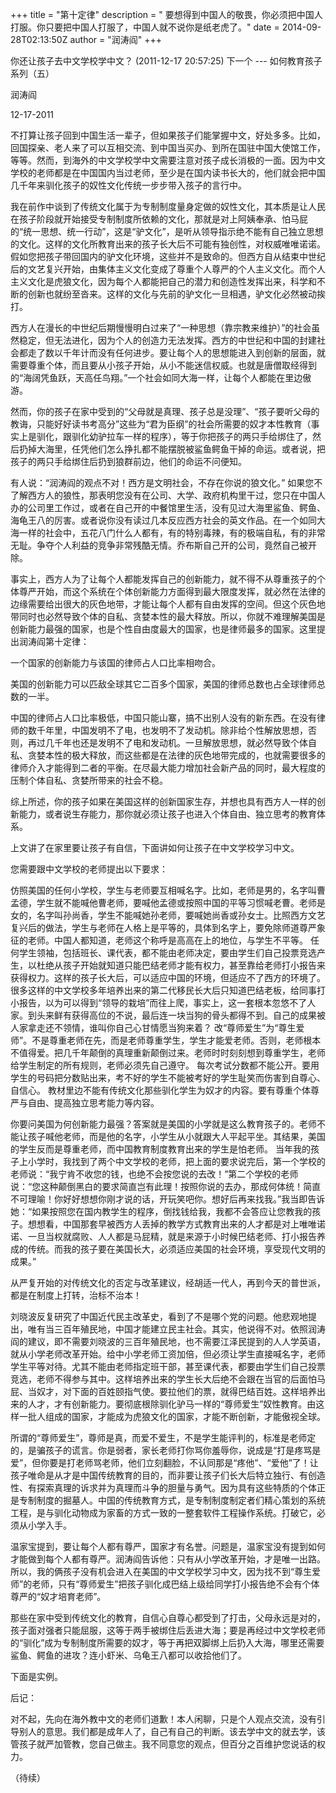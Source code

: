 +++
title = "第十定律"
description = " 要想得到中国人的敬畏，你必须把中国人打服。你只要把中国人打服了，中国人就不说你是纸老虎了。"
date = 2014-09-28T02:13:50Z
author = "润涛阎"
+++


你还让孩子去中文学校学中文？ (2011-12-17 20:57:25) 下一个
--- 如何教育孩子系列（五）

润涛阎

12-17-2011

不打算让孩子回到中国生活一辈子，但如果孩子们能掌握中文，好处多多。比如，回国探亲、老人来了可以互相交流、到中国当买办、到所在国驻中国大使馆工作，等等。然而，到海外的中文学校学中文需要注意对孩子成长消极的一面。因为中文学校的老师都是在中国国内当过老师，至少是在国内读书长大的，他们就会把中国几千年来驯化孩子的奴性文化传统一步步带入孩子的言行中。

我在前作中谈到了传统文化属于为专制制度量身定做的奴性文化，其本质是让人民在孩子阶段就开始接受专制制度所依赖的文化，那就是对上阿姨奉承、怕马屁的“统一思想、统一行动”，这是“驴文化”，是听从领导指示绝不能有自己独立思想的文化。这样的文化所教育出来的孩子长大后不可能有独创性，对权威唯唯诺诺。假如您把孩子带回国内的驴文化环境，这些并不是致命的。但西方自从结束中世纪后的文艺复兴开始，由集体主义文化变成了尊重个人尊严的个人主义文化。而个人主义文化是虎狼文化，因为每个人都能把自己的潜力和创造性发挥出来，科学和不断的创新也就纷至沓来。这样的文化与先前的驴文化一旦相遇，驴文化必然被动挨打。

西方人在漫长的中世纪后期慢慢明白过来了“一种思想（靠宗教来维护）”的社会虽然稳定，但无法进化，因为个人的创造力无法发挥。西方的中世纪和中国的封建社会都走了数以千年计而没有任何进步。要让每个人的思想能进入到创新的层面，就需要尊重个体，而且要从小孩子开始，从小不能迷信权威。也就是唐僧取经得到的“海阔凭鱼跃，天高任鸟翔。”一个社会如同大海一样，让每个人都能在里边傲游。

然而，你的孩子在家中受到的“父母就是真理、孩子总是没理”、“孩子要听父母的教诲，只能好好读书考高分”这些为“君为臣纲”的社会所需要的奴才本性教育（事实上是驯化，跟驯化幼驴拉车一样的程序），等于你把孩子的两只手给绑住了，然后扔掉大海里，任凭他们怎么挣扎都不能摆脱被鲨鱼鳄鱼干掉的命运。或者说，把孩子的两只手给绑住后扔到狼群前边，他们的命运不问便知。

有人说：“润涛阎的观点不对！西方是文明社会，不存在你说的狼文化。” 如果您不了解西方人的狼性，那表明您没有在公司、大学、政府机构里干过，您只在中国人办的公司里工作过，或者在自己开的中餐馆里生活，没有见过大海里鲨鱼、鳄鱼、海龟王八的厉害。或者说你没有读过几本反应西方社会的英文作品。在一个如同大海一样的社会中，五花八门什么人都有，有的特别毒辣，有的极端自私，有的非常无耻。争夺个人利益的竞争非常残酷无情。乔布斯自己开的公司，竟然自己被开除。

事实上，西方人为了让每个人都能发挥自己的创新能力，就不得不从尊重孩子的个体尊严开始，而这个系统在个体创新能力方面得到最大限度发挥，就必然在法律的边缘需要给出很大的灰色地带，才能让每个人都有自由发挥的空间。但这个灰色地带同时也必然导致个体的自私、贪婪本性的最大释放。所以，你就不难理解美国是创新能力最强的国家，也是个性自由度最大的国家，也是律师最多的国家。这里提出润涛阎第十定律：

一个国家的创新能力与该国的律师占人口比率相吻合。

美国的创新能力可以匹敌全球其它二百多个国家，美国的律师总数也占全球律师总数的一半。

中国的律师占人口比率极低，中国只能山寨，搞不出别人没有的新东西。在没有律师的数千年里，中国发明不了电，也发明不了发动机。除非给个性解放思想，否则，再过几千年也还是发明不了电和发动机。一旦解放思想，就必然导致个体自私、贪婪本性的极大释放，而这些都是在法律的灰色地带完成的，也就需要很多的律师介入才能得到二者的平衡。在尽最大能力增加社会新产品的同时，最大程度的压制个体自私、贪婪所带来的社会不稳。 

综上所述，你的孩子如果在美国这样的创新国家生存，并想也具有西方人一样的创新能力，或者说生存能力，那你就必须让孩子也进入个体自由、独立思考的教育体系。

上文讲了在家里要让孩子有自信，下面讲如何让孩子在中文学校学习中文。

您需要跟中文学校的老师提出以下要求：

仿照美国的任何小学校，学生与老师要互相喊名字。比如，老师是男的，名字叫曹孟德，学生就不能喊他曹老师，要喊他孟德或按照中国的平等习惯喊老曹。老师是女的，名字叫孙尚香，学生不能喊她孙老师，要喊她尚香或孙女士。比照西方文艺复兴后的做法，学生与老师在人格上是平等的，具体到名字上，要免除师道尊严象征的老师。中国人都知道，老师这个称呼是高高在上的地位，与学生不平等。
任何学生领袖，包括班长、课代表，都不能由老师决定，要由学生们自己投票竞选产生，以杜绝从孩子开始就知道只能巴结老师才能有权力，甚至靠给老师打小报告来获得权力。这样的孩子长大后，可以适应中国的环境，但适应不了西方的环境了。很多这样的中文学校多年培养出来的第二代移民长大后只知道巴结老板，给同事打小报告，以为可以得到“领导的栽培”而往上爬，事实上，这一套根本忽悠不了人家。到头来鲜有获得高位的不说，最后连一块当狗的骨头都得不到。自己的成果被人家拿走还不领情，谁叫你自己心甘情愿当狗来着？
改“尊师爱生”为“尊生爱师”。不是尊重老师在先，而是老师尊重学生，学生才能爱老师。否则，老师根本不值得爱。把几千年颠倒的真理重新颠倒过来。老师时时刻刻想到尊重学生，老师给学生制定的所有规则，老师必须先自己遵守。
每次考试分数都不能公开。要用学生的号码把分数贴出来，考不好的学生不能被考好的学生耻笑而伤害到自尊心、自信心。
教材里边不能有传统文化那些驯化学生为奴才的内容。要有尊重个体尊严与自由、提高独立思考能力等内容。


你要问美国为何创新能力最强？答案就是美国的小学就是这么教育孩子的。老师不能让孩子喊他老师，而是他的名字，小学生从小就跟大人平起平坐。其结果，美国的学生反而是尊重老师，而中国教育制度教育出来的学生是怕老师。
当年我的孩子上小学时，我找到了两个中文学校的老师，把上面的要求说完后，第一个学校的老师说：“我宁肯不收您的钱，也绝不会按您说的去改！”第二个学校的老师说：“您这种颠倒黑白的要求简直岂有此理！按照你说的去办，那成何体统！简直不可理喻！你好好想想你刚才说的话，开玩笑吧你。想好后再来找我。”我当即告诉她：“如果按照您在国内教学生的程序，倒找钱给我，我都不会答应让您教我的孩子。想想看，中国那套早被西方人丢掉的教学方式教育出来的人才都是对上唯唯诺诺、一旦当权就腐败、人人都是马屁精，就是来源于小时候巴结老师、打小报告养成的传统。而我的孩子要在美国长大，必须适应美国的社会环境，享受现代文明的成果。”

从严复开始的对传统文化的否定与改革建议，经胡适一代人，再到今天的普世派，都是在制度上打转，治标不治本！

刘晓波反复研究了中国近代民主改革史，看到了不是哪个党的问题。他悲观地提出，唯有当三百年殖民地，中国才能建立民主社会。其实，他说得不对。依照润涛阎的建议，即不需要刘晓波的三百年殖民地，也不需要江泽民提到的人人学英语，就从小学老师改革开始。给中小学老师工资加倍，但必须让学生直接喊名字，老师学生平等对待。尤其不能由老师指定班干部，甚至课代表，都要由学生们自己投票竞选，老师不得参与其中。这样培养出来的学生长大后绝不会跟在当官的后面怕马屁、当奴才，对下面的百姓颐指气使。要拉他们的票，就得巴结百姓。这样培养出来的人才，才有创新能力。要彻底根除驯化驴马一样的“尊师爱生”奴性教育。由这样一批人组成的国家，才能成为虎狼文化的国家，才能不断创新，才能傲视全球。 

所谓的“尊师爱生”，尊师是真，而爱不爱生，不是学生能评判的，标准是老师定的，是骗孩子的谎言。你是弱者，家长老师打你骂你羞辱你，说成是“打是疼骂是爱”，但你要是打老师骂老师，他们立刻翻脸，不认同那是“疼他”、“爱他”了！让孩子唯命是从才是中国传统教育的目的，而非要让孩子们长大后特立独行、有创造性、有探索真理的诉求并为真理而斗争的胆量与勇气。因为具有这些特质的个体正是专制制度的掘墓人。中国的传统教育方式，是专制制度制定者们精心策划的系统工程，是与驯化动物成为家畜的方式一致的一整套软件工程操作系统。打破它，必须从小学入手。

温家宝提到，要让每个人都有尊严，国家才有名誉。问题是，温家宝没有提到如何才能做到每个人都有尊严。润涛阎告诉他：只有从小学改革开始，才是唯一出路。
所以，我的俩孩子没有机会进入在美国的中文学校学习中文，因为找不到“尊生爱师”的老师，只有“尊师爱生”把孩子驯化成巴结上级给同学打小报告绝不会有个体尊严的“奴才培育老师”。

那些在家中受到传统文化的教育，自信心自尊心都受到了打击，父母永远是对的，孩子面对强者只能屈服，这等于两手被绑住后丢进大海；要是再经过中文学校老师的“驯化”成为专制制度所需要的奴才，等于再把双脚绑上后扔入大海，哪里还需要鲨鱼、鳄鱼的进攻？连小虾米、乌龟王八都可以收拾他们了。

下面是实例。 

后记：

对不起，先向在海外教中文的老师们道歉！本人闲聊，只是个人观点交流，没有引导别人的意思。我们都是成年人了，自己有自己的判断。该去学中文的就去学，该管孩子就严加管教，您自己做主。我不同意您的观点，但百分之百维护您说话的权力。

（待续）

